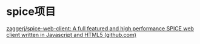 # spice项目

[zaggerj/spice-web-client: A full featured and high performance SPICE web client written in Javascript and HTML5 (github.com)](https://github.com/zaggerj/spice-web-client)
